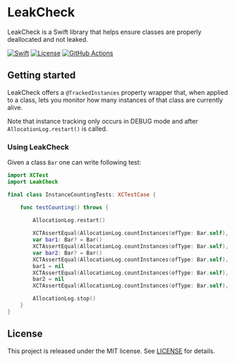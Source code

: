 # LeakCheck

LeakCheck is a Swift library that helps ensure classes are properly deallocated and not leaked.

[![Swift][swift-badge]][swift-url]
[![License][mit-badge]][mit-url]
[![GitHub Actions][gh-actions-badge]][gh-actions-url]

## Getting started

LeakCheck offers a `@TrackedInstances` property wrapper that, when applied to a class, lets you monitor how many instances of that class are currently alive. 

Note that instance tracking only occurs in DEBUG mode and after `AllocationLog.restart()` is called.

### Using LeakCheck

Given a class `Bar` one can write following test:

```swift
import XCTest
import LeakCheck

final class InstanceCountingTests: XCTestCase {

    func testCounting() throws {

        AllocationLog.restart()
        
        XCTAssertEqual(AllocationLog.countInstances(ofType: Bar.self), 0)
        var bar1: Bar? = Bar()
        XCTAssertEqual(AllocationLog.countInstances(ofType: Bar.self), 1)
        var bar2: Bar? = Bar()
        XCTAssertEqual(AllocationLog.countInstances(ofType: Bar.self), 2)
        bar1 = nil
        XCTAssertEqual(AllocationLog.countInstances(ofType: Bar.self), 1)
        bar2 = nil
        XCTAssertEqual(AllocationLog.countInstances(ofType: Bar.self), 0)

        AllocationLog.stop()
    }
}
```

## License

This project is released under the MIT license. See [LICENSE](LICENSE) for details.

[swift-badge]: https://img.shields.io/badge/Swift-6.0-orange.svg?style=flat
[swift-url]: https://swift.org

[mit-badge]: https://img.shields.io/badge/License-MIT-blue.svg?style=flat
[mit-url]: https://tldrlegal.com/license/mit-license

[gh-actions-badge]: https://github.com/gabrielar/LeakCheck/actions/workflows/build.yml/badge.svg?branch=main
[gh-actions-url]: https://github.com/gabrielar/LeakCheck/actions?query=branch%3Amain++
